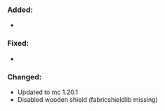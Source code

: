 ### Added:
- 
### Fixed:
- 
### Changed:
- Updated to mc 1.20.1
- Disabled wooden shield (fabricshieldlib missing)